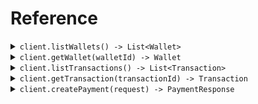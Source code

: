 # Reference
<details><summary><code>client.listWallets() -> List&lt;Wallet&gt;</code></summary>
<dl>
<dd>

#### 🔌 Usage

<dl>
<dd>

<dl>
<dd>

```java
client.listWallets();
```
</dd>
</dl>
</dd>
</dl>


</dd>
</dl>
</details>

<details><summary><code>client.getWallet(walletId) -> Wallet</code></summary>
<dl>
<dd>

#### 🔌 Usage

<dl>
<dd>

<dl>
<dd>

```java
client.getWallet("walletId");
```
</dd>
</dl>
</dd>
</dl>

#### ⚙️ Parameters

<dl>
<dd>

<dl>
<dd>

**walletId:** `String` 
    
</dd>
</dl>
</dd>
</dl>


</dd>
</dl>
</details>

<details><summary><code>client.listTransactions() -> List&lt;Transaction&gt;</code></summary>
<dl>
<dd>

#### 🔌 Usage

<dl>
<dd>

<dl>
<dd>

```java
client.listTransactions();
```
</dd>
</dl>
</dd>
</dl>


</dd>
</dl>
</details>

<details><summary><code>client.getTransaction(transactionId) -> Transaction</code></summary>
<dl>
<dd>

#### 🔌 Usage

<dl>
<dd>

<dl>
<dd>

```java
client.getTransaction("transactionId");
```
</dd>
</dl>
</dd>
</dl>

#### ⚙️ Parameters

<dl>
<dd>

<dl>
<dd>

**transactionId:** `String` 
    
</dd>
</dl>
</dd>
</dl>


</dd>
</dl>
</details>

<details><summary><code>client.createPayment(request) -> PaymentResponse</code></summary>
<dl>
<dd>

#### 🔌 Usage

<dl>
<dd>

<dl>
<dd>

```java
client.createPayment(
    PaymentRequest
        .builder()
        .amount(1.1)
        .currency("currency")
        .recipient("recipient")
        .build()
);
```
</dd>
</dl>
</dd>
</dl>

#### ⚙️ Parameters

<dl>
<dd>

<dl>
<dd>

**amount:** `Float` 
    
</dd>
</dl>

<dl>
<dd>

**currency:** `String` 
    
</dd>
</dl>

<dl>
<dd>

**recipient:** `String` 
    
</dd>
</dl>

<dl>
<dd>

**description:** `Optional<String>` 
    
</dd>
</dl>
</dd>
</dl>


</dd>
</dl>
</details>
